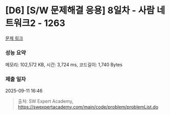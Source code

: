 # [D6] [S/W 문제해결 응용] 8일차 - 사람 네트워크2 - 1263 

[문제 링크](https://swexpertacademy.com/main/code/problem/problemDetail.do?contestProbId=AV18P2B6Iu8CFAZN) 

### 성능 요약

메모리: 102,572 KB, 시간: 3,724 ms, 코드길이: 1,740 Bytes

### 제출 일자

2025-09-11 16:46



> 출처: SW Expert Academy, https://swexpertacademy.com/main/code/problem/problemList.do